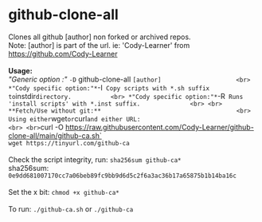# github-clone-all											<br>
Clones all github [author] non forked or archived repos.						<br>
Note: [author] is part of the url. ie: 'Cody-Learner' from https://github.com/Cody-Learner		<br>
													<br>
**Usage:**												<br>
*"Generic option      :"* `-D`  github-clone-all ` [author]						<br>
*"Cody specific option:"* `-I`  Copy scripts with *.sh suffix to `instdir` directory.			<br>
*"Cody specific option:"* `-R`  Runs 'install scripts' with *.inst suffix.				<br>
													<br>
**Fetch/Use without git:**										<br>
Using either `wget` or `curl` and either URL:								<br>
													<br>
`curl -O https://raw.githubusercontent.com/Cody-Learner/github-clone-all/main/github-ca.sh`		<br>
`wget https://tinyurl.com/github-ca`									<br>
													<br>
Check the script integrity, run: `sha256sum github-ca*`							<br>
sha256sum: `0e9dd681007170cc7a06beb89fc9bb9d6d5c2f6a3ac36b17a65875b1b14ba16c`				<br>
													<br>
Set the x bit: `chmod +x github-ca*`									<br>
													<br>
To run: `./github-ca.sh` or `./github-ca`								<br>
													<br>
